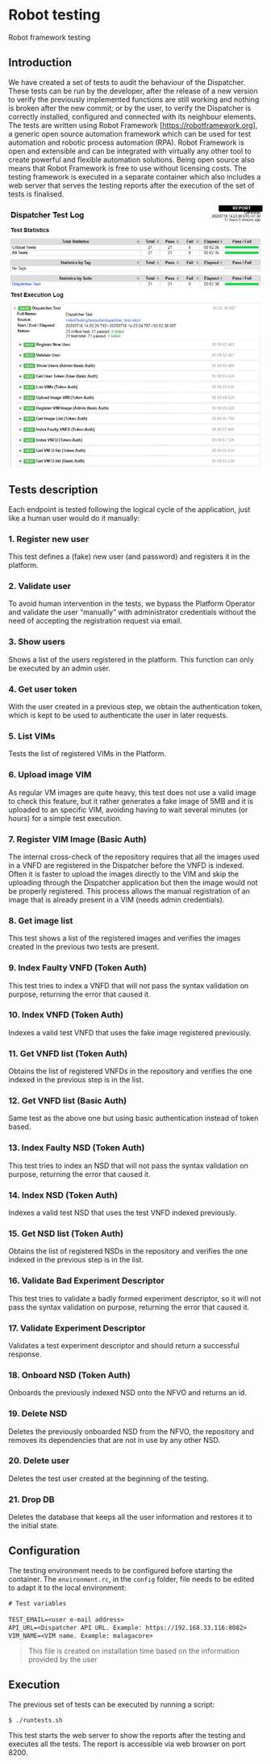 
# Robot testing
Robot framework testing

## Introduction
We have created a set of tests to audit the behaviour of the Dispatcher. These tests can be run by the developer, after the release of a new version to verify the previously implemented functions are still working and nothing is broken after the new commit; or by the user, to verify the Dispatcher is correctly installed, configured and connected with its neighbour elements.
The tests are written using Robot Framework [https://robotframework.org], a generic open source automation framework which can be used for test automation and robotic process automation (RPA). Robot Framework is open and extensible and can be integrated with virtually any other tool to create powerful and flexible automation solutions. Being open source also means that Robot Framework is free to use without licensing costs.
The testing framework is executed in a separate container which also includes a web server that serves the testing reports after the execution of the set of tests is finalised. 
 
![Test report](./images/test_report.PNG)

## Tests description

Each endpoint is tested following the logical cycle of the application, just like a human user would do it manually:

###  1.  Register new user
This test defines a (fake) new user (and password) and registers it in the platform.

### 2. Validate user
To avoid human intervention in the tests, we bypass the Platform Operator and validate the user “manually” with administrator credentials without the need of accepting the registration request via email.

### 3. Show users
Shows a list of the users registered in the platform. This function can only be executed by an admin user.

### 4. Get user token
With the user created in a previous step, we obtain the authentication token, which is kept to be used to authenticate the user in later requests.

### 5. List VIMs
Tests the list of registered VIMs in the Platform.

### 6. Upload image VIM
As regular VM images are quite heavy, this test does not use a valid image to check this feature, but it rather generates a fake image of 5MB and it is uploaded to an specific VIM, avoiding having to wait several minutes (or hours) for a simple test execution.

### 7. Register VIM Image (Basic Auth)
The internal cross-check of the repository requires that all the images used in a VNFD are registered in the Dispatcher before the VNFD is indexed. Often it is faster to upload the images directly to the VIM and skip the uploading through the Dispatcher application but then the image would not be properly registered. This process allows the manual registration of an image that is already present in a VIM (needs admin credentials).

### 8. Get image list
This test shows a list of the registered images and verifies the images created in the previous two tests are present.

### 9. Index Faulty VNFD (Token Auth)
This test tries to index a VNFD that will not pass the syntax validation on purpose, returning the error that caused it.

### 10. Index VNFD (Token Auth)
Indexes a valid test VNFD that uses the fake image registered previously.

### 11. Get VNFD list (Token Auth)
Obtains the list of registered VNFDs in the repository and verifies the one indexed in the previous step is in the list.

### 12. Get VNFD list (Basic Auth)
Same test as the above one but using basic authentication instead of token based.

### 13. Index Faulty NSD (Token Auth)
This test tries to index an NSD that will not pass the syntax validation on purpose, returning the error that caused it.
### 14. Index NSD (Token Auth)
Indexes a valid test NSD that uses the test VNFD indexed previously.

### 15. Get NSD list (Token Auth)	
Obtains the list of registered NSDs in the repository and verifies the one indexed in the previous step is in the list.

### 16. Validate Bad Experiment Descriptor
This test tries to validate a badly formed experiment descriptor, so it will not pass the syntax validation on purpose, returning the error that caused it.

### 17. Validate Experiment Descriptor
Validates a test experiment descriptor and should return a successful response.

### 18. Onboard NSD (Token Auth)
Onboards the previously indexed NSD onto the NFVO and returns an id.

### 19. Delete NSD
Deletes the previously onboarded NSD from the NFVO, the repository and removes its dependencies that are not in use by any other NSD.

### 20. Delete user
Deletes the test user created at the beginning of the testing.

### 21. Drop DB
Deletes the database that keeps all the user information and restores it to the initial state.

## Configuration

The testing environment needs to be configured before starting the container.
The `environment.rc`, in the `config` folder, file needs to be edited to adapt it to the local environment:

    # Test variables

    TEST_EMAIL=<user e-mail address>
    API_URL=<Dispatcher API URL. Example: https://192.168.33.116:8082>
    VIM_NAME=<VIM name. Example: malagacore>

> This file is created on installation time based on the information provided by the user

## Execution

The previous set of tests can be executed by running a script:

    $ ./runtests.sh

This test starts the web server to show the reports after the testing and executes all the tests.
The report is accessible via web browser on port 8200.

